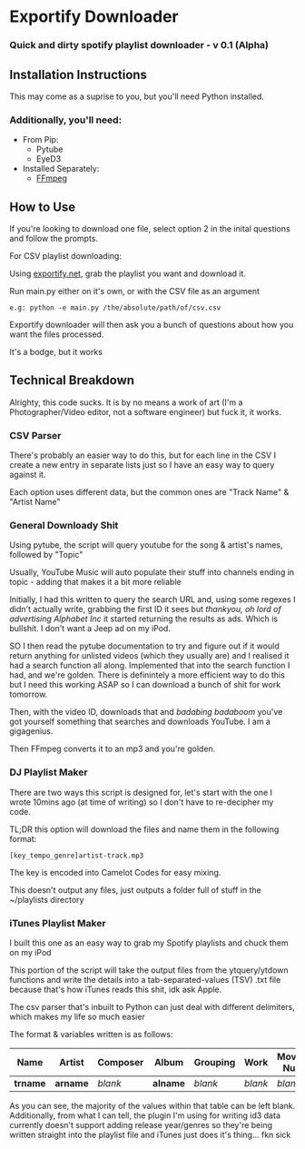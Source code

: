 # Exportify Downloader
### Quick and dirty spotify playlist downloader - v 0.1 (Alpha)

## **Installation Instructions**

This may come as a suprise to you, but you'll need Python installed.
### Additionally, you'll need:
 - From Pip:
   - Pytube
   - EyeD3
 - Installed Separately:
   - [FFmpeg](https://ffmpeg.org/)

## **How to Use**

If you're looking to download one file, select option 2 in the inital questions and follow the prompts.

For CSV playlist downloading:

Using [exportify.net](https://exportify.net/), grab the playlist you want and download it.

Run main.py either on it's own, or with the CSV file as an argument

    e.g: python -e main.py /the/absolute/path/of/csv.csv

Exportify downloader will then ask you a bunch of questions about how you want the files processed.

It's a bodge, but it works

## **Technical Breakdown**
Alrighty, this code sucks. It is by no means a work of art (I'm a Photographer/Video editor, not a software engineer) but fuck it, it works.

### CSV Parser
There's probably an easier way to do this, but for each line in the CSV I create a new entry in separate lists just so I have an easy way to query against it.

Each option uses different data, but the common ones are "Track Name" & "Artist Name"

### General Downloady Shit
Using pytube, the script will query youtube for the song & artist's names, followed by "Topic"

Usually, YouTube Music will auto populate their stuff into channels ending in topic - adding that makes it a bit more reliable

Initially, I had this written to query the search URL and, using some regexes I didn't actually write, grabbing the first ID it sees but *thankyou, oh lord of advertising Alphabet Inc* it started returning the results as ads. Which is bullshit. I don't want a Jeep ad on my iPod.

SO I then read the pytube documentation to try and figure out if it would return anything for unlisted videos (which they usually are) and I realised it had a search function all  along. Implemented that into the search function I had, and we're golden. There is definintely a more efficient way to do this but I need this working ASAP so I can download a bunch of shit for work tomorrow.

Then, with the video ID, downloads that and *badabing badaboom* you've got yourself something that searches and downloads YouTube. I am a gigagenius.

Then FFmpeg converts it to an mp3 and you're golden.

### DJ Playlist Maker
There are two ways this script is designed for, let's start with the one I wrote 10mins ago (at time of writing) so I don't have to re-decipher my code.

TL;DR this option will download the files and name them in the following format:

    [key_tempo_genre]artist-track.mp3


The key is encoded into Camelot Codes for easy mixing.

This doesn't output any files, just outputs a folder full of stuff in the ~/playlists directory

### iTunes Playlist Maker
I built this one as an easy way to grab my Spotify playlists and chuck them on my iPod

This portion of the script will take the output files from the ytquery/ytdown functions and write the details into a tab-separated-values (TSV) .txt file because that's how iTunes reads this shit, idk ask Apple.

The csv parser that's inbuilt to Python can just deal with different delimiters, which makes my life so much easier

The format & variables written is as follows:

| Name | Artist | Composer | Album | Grouping | Work | Movement Number | Movement Count | Movement Name | Genre | Size | Time | Disc Number | Disc Count | Track Number | Track Count | Year | Date Modified | Date Added | Bit Rate | Sample Rate | Volume Adjustment | Kind | Equaliser | Comments | Plays | Last Played | Skips | Last Skipped | My Rating | Location |
| --- | --- | --- | --- | --- | --- | --- | --- | --- | --- | --- | --- | --- | --- | --- | --- | --- | --- | --- | --- | --- | --- | --- | --- | --- | --- | --- | --- | --- | --- | --- |
| **trname** | **arname** | *blank* | **alname** | *blank* | *blank* | *blank* | *blank* | *blank* | *blank* | **size** | **dur** | *blank* | *blank* | **trnum** | *blank* | *blank* | **dateadd** | **dateadd** | **bitrate** | **samplerate** | *blank* | **kind** | *blank* | *blank* | *blank* | *blank* | *blank* | *blank* | *blank* | **path** |

As you can see, the majority of the values within that table can be left blank. Additionally, from what I can tell, the plugin I'm using for writing id3 data currently doesn't support adding release year/genres so they're being written straight into the playlist file and iTunes just does it's thing... fkn sick